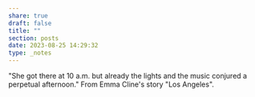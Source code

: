 ```yaml
---
share: true
draft: false
title: ""
section: posts
date: 2023-08-25 14:29:32
type: _notes
---
```


"She got there at 10 a.m. but already the lights and the music conjured a perpetual afternoon." From Emma Cline's story "Los Angeles".
